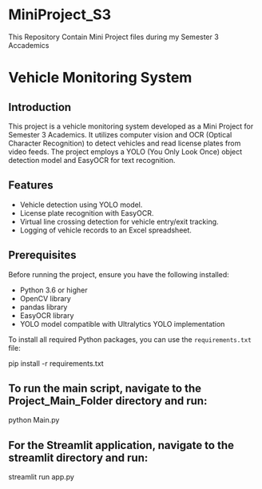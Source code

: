 # MiniProject_S3
This Repository Contain Mini Project files during my Semester 3 Accademics
# Vehicle Monitoring System

## Introduction
This project is a vehicle monitoring system developed as a Mini Project for Semester 3 Academics. It utilizes computer vision and OCR (Optical Character Recognition) to detect vehicles and read license plates from video feeds. The project employs a YOLO (You Only Look Once) object detection model and EasyOCR for text recognition.

## Features
- Vehicle detection using YOLO model.
- License plate recognition with EasyOCR.
- Virtual line crossing detection for vehicle entry/exit tracking.
- Logging of vehicle records to an Excel spreadsheet.

## Prerequisites
Before running the project, ensure you have the following installed:
- Python 3.6 or higher
- OpenCV library
- pandas library
- EasyOCR library
- YOLO model compatible with Ultralytics YOLO implementation

To install all required Python packages, you can use the `requirements.txt` file:

pip install -r requirements.txt

## To run the main script, navigate to the Project_Main_Folder directory and run:

python Main.py

## For the Streamlit application, navigate to the streamlit directory and run:

streamlit run app.py
